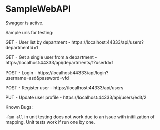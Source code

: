 # SampleWebAPI

Swagger is active.

Sample urls for testing:

GET - User list by department - https://localhost:44333/api/users?departmentId=1

GET - Get a single user from a department - https://localhost:44333/api/departments/1?userId=1

POST - Login - https://localhost:44333/api/login?username=asd&password=vfd

POST - Register user - https://localhost:44333/api/users

PUT - Update user profile - https://localhost:44333/api/users/edit/2

Known Bugs:

-`Run all` in unit testing does not work due to an issue with initilization of mapping. Unit tests work if run one by one.
